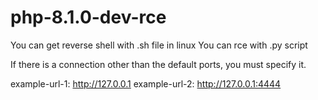 # php-8.1.0-dev-rce

You can get reverse shell with .sh file in linux
You can rce with .py script

If there is a connection other than the default ports, you must specify it.

example-url-1: http://127.0.0.1
example-url-2: http://127.0.0.1:4444
